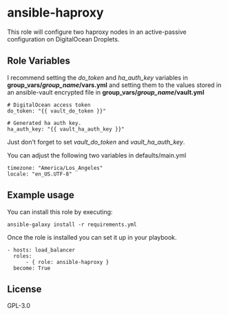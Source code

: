 ansible-haproxy
=========

This role will configure two haproxy nodes in an active-passive configuration on DigitalOcean Droplets.

Role Variables
--------------

I recommend setting the *do_token* and *ha_auth_key* variables in **group_vars/*group_name*/vars.yml** and setting them to the values stored in an ansible-vault encrypted file in **group_vars/*group_name*/vault.yml**

```ansible
# DigitalOcean access token
do_token: "{{ vault_do_token }}"

# Generated ha auth key.
ha_auth_key: "{{ vault_ha_auth_key }}"
```

Just don't forget to set *vault_do_token* and *vault_ha_auth_key*.

You can adjust the following two variables in defaults/main.yml

    timezone: "America/Los_Angeles"
    locale: "en_US.UTF-8"

Example usage
----------------

You can install this role by executing:

    ansible-galaxy install -r requirements.yml

Once the role is installed you can set it up in your playbook.

    - hosts: load_balancer
      roles:
          - { role: ansible-haproxy }
      become: True

License
-------

GPL-3.0
